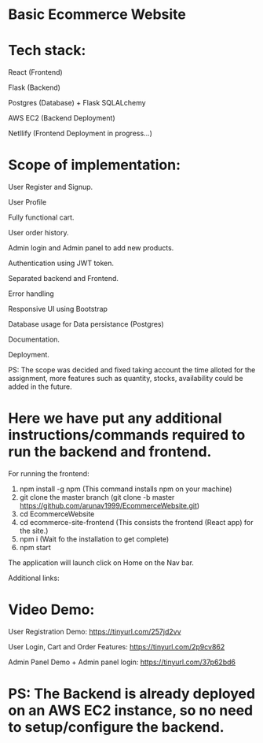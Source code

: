 # Basic Ecommerce Website
# Tech stack: 
React (Frontend)

Flask (Backend)

Postgres (Database) + Flask SQLALchemy

AWS EC2 (Backend Deployment)

Netllify (Frontend Deployment in progress...)

# Scope of implementation:

User Register and Signup.

User Profile

Fully functional cart.

User order history.

Admin login and Admin panel to add new products.

Authentication using JWT token.

Separated backend and Frontend.

Error handling

Responsive UI using Bootstrap

Database usage for Data persistance (Postgres)

Documentation.

Deployment.

PS: The scope was decided and fixed taking account the time alloted for the assignment, more features such as quantity, stocks, availability could be added in the future.

# Here we have put any additional instructions/commands required to run the backend and frontend.

For running the frontend:
1. npm install -g npm  (This command installs npm on your machine)
2. git clone the master branch (git clone -b master https://github.com/arunav1999/EcommerceWebsite.git)
3. cd EcommerceWebsite
4. cd ecommerce-site-frontend (This consists the frontend (React app) for the site.)
5. npm i (Wait fo the installation to get complete)
6. npm start

The application will launch click on Home on the Nav bar.


Additional links:

# Video Demo:

User Registration Demo:
https://tinyurl.com/257jd2vv

User Login, Cart and Order Features:
https://tinyurl.com/2p9cv862

Admin Panel Demo + Admin panel login:
https://tinyurl.com/37p62bd6

# PS: The Backend is already deployed on an AWS EC2 instance, so no need to setup/configure the backend.

